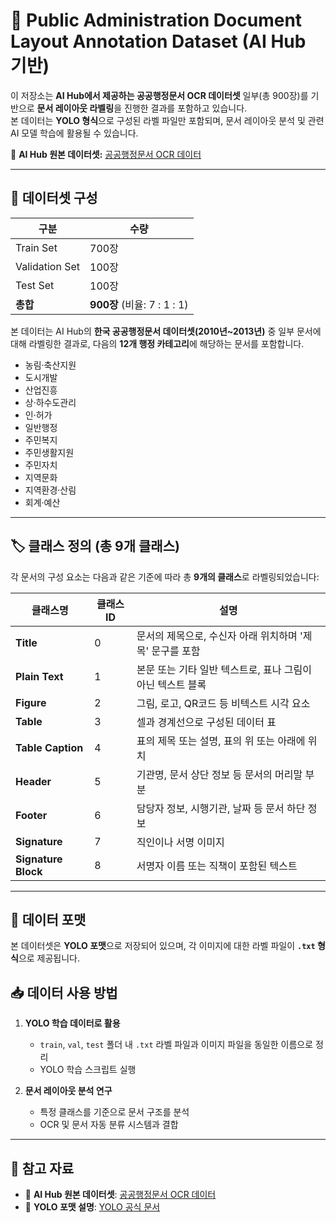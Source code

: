 # 📄 Public Administration Document Layout Annotation Dataset (AI Hub 기반)

이 저장소는 **AI Hub에서 제공하는 공공행정문서 OCR 데이터셋** 일부(총 900장)를 기반으로 **문서 레이아웃 라벨링**을 진행한 결과를 포함하고 있습니다.  
본 데이터는 **YOLO 형식**으로 구성된 라벨 파일만 포함되며, 문서 레이아웃 분석 및 관련 AI 모델 학습에 활용될 수 있습니다.

🔗 **AI Hub 원본 데이터셋:** [공공행정문서 OCR 데이터](https://www.aihub.or.kr/aihubdata/data/view.do?currMenu=&topMenu=&aihubDataSe=data&dataSetSn=88)

---

## 📁 데이터셋 구성

| 구분             | 수량  |
|------------------|-------|
| Train Set        | 700장 |
| Validation Set   | 100장 |
| Test Set         | 100장 |
| **총합**         | **900장** (비율: 7 : 1 : 1) |

본 데이터는 AI Hub의 **한국 공공행정문서 데이터셋(2010년~2013년)** 중 일부 문서에 대해 라벨링한 결과로, 다음의 **12개 행정 카테고리**에 해당하는 문서를 포함합니다.

- 농림·축산지원
- 도시개발
- 산업진흥
- 상·하수도관리
- 인·허가
- 일반행정
- 주민복지
- 주민생활지원
- 주민자치
- 지역문화
- 지역환경·산림
- 회계·예산

---

## 🏷️ 클래스 정의 (총 9개 클래스)

각 문서의 구성 요소는 다음과 같은 기준에 따라 총 **9개의 클래스**로 라벨링되었습니다:

| 클래스명            | 클래스 ID | 설명                                                         |
|---------------------|-----------|--------------------------------------------------------------|
| **Title**           | 0         | 문서의 제목으로, 수신자 아래 위치하며 '제목' 문구를 포함       |
| **Plain Text**      | 1         | 본문 또는 기타 일반 텍스트로, 표나 그림이 아닌 텍스트 블록     |
| **Figure**          | 2         | 그림, 로고, QR코드 등 비텍스트 시각 요소                       |
| **Table**           | 3         | 셀과 경계선으로 구성된 데이터 표                               |
| **Table Caption**   | 4         | 표의 제목 또는 설명, 표의 위 또는 아래에 위치                   |
| **Header**          | 5         | 기관명, 문서 상단 정보 등 문서의 머리말 부분                     |
| **Footer**          | 6         | 담당자 정보, 시행기관, 날짜 등 문서 하단 정보                    |
| **Signature**       | 7         | 직인이나 서명 이미지                                           |
| **Signature Block** | 8         | 서명자 이름 또는 직책이 포함된 텍스트                           |

---

## 📂 데이터 포맷

본 데이터셋은 **YOLO 포맷**으로 저장되어 있으며, 각 이미지에 대한 라벨 파일이 **`.txt` 형식**으로 제공됩니다.

## 📥 데이터 사용 방법

1. **YOLO 학습 데이터로 활용**  
   - `train`, `val`, `test` 폴더 내 `.txt` 라벨 파일과 이미지 파일을 동일한 이름으로 정리  
   - YOLO 학습 스크립트 실행

2. **문서 레이아웃 분석 연구**  
   - 특정 클래스를 기준으로 문서 구조를 분석  
   - OCR 및 문서 자동 분류 시스템과 결합

---

## 🔗 참고 자료

- 📌 **AI Hub 원본 데이터셋**: [공공행정문서 OCR 데이터](https://www.aihub.or.kr/aihubdata/data/view.do?currMenu=&topMenu=&aihubDataSe=data&dataSetSn=88)
- 📖 **YOLO 포맷 설명**: [YOLO 공식 문서](https://github.com/AlexeyAB/darknet)

